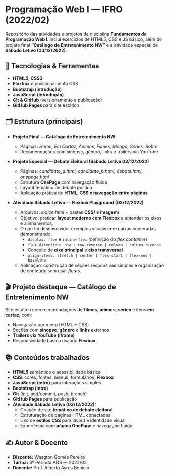 # Programação Web I — IFRO (2022/02)

Repositório das atividades e projetos da disciplina **Fundamentos da Programação Web I**. Inclui exercícios de HTML5, CSS e JS básico, além do projeto final **“Catálogo de Entretenimento NW”** e a atividade especial de **Sábado Letivo (03/12/2022)**.

## 🔧 Tecnologias & Ferramentas
- **HTML5, CSS3**
- **Flexbox** e posicionamento CSS
- **Bootstrap (introdução)**
- **JavaScript (introdução)**
- **Git & GitHub** (versionamento e publicação)
- **GitHub Pages** para site estático

## 🗂 Estrutura (principais)
- **Projeto Final — Catálogo de Entretenimento NW**  
  - Páginas: *Home, Em Cartaz, Animes, Filmes, Mangá, Séries, Sobre*  
  - Recomendações com sinopse, gênero, links e trailers via YouTube  

- **Projeto Especial — Debate Eleitoral (Sábado Letivo 03/12/2022)**  
  - Páginas: *candidato_a.html, candidato_b.html, debate.html, onepage.html*  
  - Estrutura **OnePage** com navegação fluida  
  - Layout temático de debate político  
  - Aplicação prática de **HTML, CSS e navegação entre páginas**  

- **Atividade Sábado Letivo — Flexbox Playground (03/12/2022)**  
  - Arquivos: *indice.html* + pastas **CSS/** e **imagem/**  
  - Objetivo: praticar **layout moderno com Flexbox** e entender os eixos e alinhamentos.  
  - O que foi desenvolvido: exemplos visuais com caixas numeradas demonstrando  
    - `display: flex` e `inline-flex` (definição do *flex container*)  
    - `flex-direction: row | row-reverse | column | column-reverse`  
    - Conceito de **eixo principal** e **eixo transversal**  
    - `align-items: stretch | center | flex-start | flex-end | baseline`  
  - Aplicação: construção de seções responsivas simples e organização de conteúdo sem usar *floats*.

## 🎬 Projeto destaque — Catálogo de Entretenimento NW
Site estático com recomendações de **filmes**, **animes**, **séries** e itens **em cartaz**, com:
- Navegação por menu (HTML + CSS)
- Seções com **sinopse**, **gênero** e **links** externos
- **Trailers via YouTube (iframe)**
- Responsividade básica usando **Flexbox**

## 📚 Conteúdos trabalhados
- **HTML5** semântico e acessibilidade básica  
- **CSS**: cores, fontes, menus, formulários, **Flexbox**  
- **JavaScript (intro)** para interações simples  
- **Bootstrap (intro)**  
- **Git** (init, add/commit, push, branch)  
- **GitHub Pages** para publicação  
- **Atividade Sábado Letivo (03/12/2022):**  
  - Criação de site **temático de debate eleitoral**  
  - Estruturação de páginas HTML conectadas  
  - Uso de **estilos CSS** para layout e identidade visual  
  - Experiência com **página OnePage** e navegação fluida  

## ✍️ Autor & Docente
- **Discente:** Wasgton Gomes Pereira  
- **Turma:** 3º Período ADS — 2022/02  
- **Docente:** Prof. Alberto Ayres Benicio

